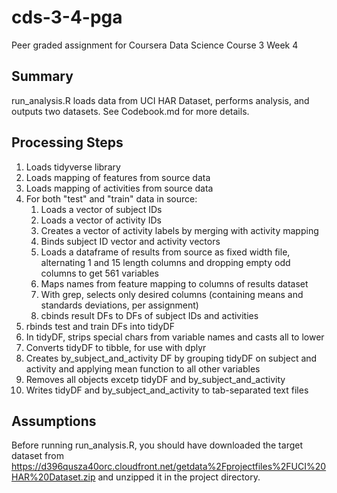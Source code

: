 # cds-3-4-pga
Peer graded assignment for Coursera Data Science Course 3 Week 4

## Summary
run_analysis.R loads data from UCI HAR Dataset, performs analysis, and outputs two datasets. See Codebook.md for more details.

## Processing Steps

1. Loads tidyverse library
2. Loads mapping of features from source data
3. Loads mapping of activities from source data
4. For both "test" and "train" data in source:
    1. Loads a vector of subject IDs
    2. Loads a vector of activity IDs
    3. Creates a vector of activity labels by merging with activity mapping
    4. Binds subject ID vector and activity vectors
    5. Loads a dataframe of results from source as fixed width file, alternating 1 and 15 length columns and dropping empty odd columns to get 561 variables
    6. Maps names from feature mapping to columns of results dataset
    7. With grep, selects only desired columns (containing means and standards deviations, per assignment)
    8. cbinds result DFs to DFs of subject IDs and activities
5. rbinds test and train DFs into tidyDF
6. In tidyDF, strips special chars from variable names and casts all to lower
7. Converts tidyDF to tibble, for use with dplyr
8. Creates by_subject_and_activity DF by grouping tidyDF on subject and activity and applying mean function to all other variables
9. Removes all objects excetp tidyDF and by_subject_and_activity
10. Writes tidyDF and by_subject_and_activity to tab-separated text files

## Assumptions
Before running run_analysis.R, you should have downloaded the target dataset from https://d396qusza40orc.cloudfront.net/getdata%2Fprojectfiles%2FUCI%20HAR%20Dataset.zip and unzipped it in the project directory.